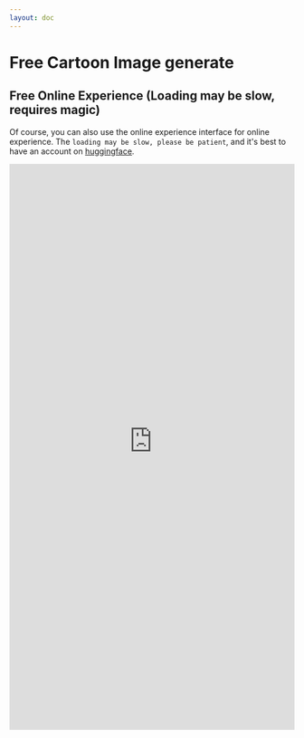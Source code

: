 ```yaml
---
layout: doc
---
```


# Free Cartoon Image generate

## Free Online Experience (Loading may be slow, requires magic)

Of course, you can also use the online experience interface for online experience. The `loading may be slow, please be patient`, and it's best to have an account on [huggingface](https://huggingface.co/). 


<iframe
	src="https://cagliostrolab-animagine-xl-3-1.hf.space"
	frameborder="0"
	width="100%"
	height="1000"
></iframe>